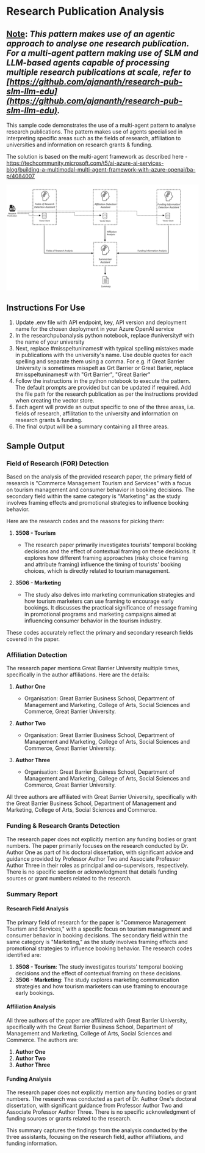 # Research Publication Analysis

## <u>Note</u>: *This pattern makes use of an agentic approach to analyse one research publication. For a multi-agent pattern making use of SLM and LLM-based agents capable of processing multiple research publications at scale, refer to [https://github.com/ajananth/research-pub-slm-llm-edu](https://github.com/ajananth/research-pub-slm-llm-edu).*


This sample code demonstrates the use of a multi-agent pattern to analyse research publications. The pattern makes use of agents specialised in interpreting specific areas such as the fields of research, affiliation to universities and information on research grants & funding.

The solution is based on the multi-agent framework as described here - https://techcommunity.microsoft.com/t5/ai-azure-ai-services-blog/building-a-multimodal-multi-agent-framework-with-azure-openai/ba-p/4084007

![Architecture](Architecture.png)

## Instructions For Use

1. Update .env file with API endpoint, key, API version and deployment name for the chosen deployment in your Azure OpenAI service 
2. In the researchpubanalysis python notebook, replace #university# with the name of your university
3. Next, replace #misspeltuninames# with typical spelling mistakes made in publications with the university's name. Use double quotes for each spelling and separate them using a comma. For e.g. if Great Barrier University is sometimes misspelt as Grt Barrier or Great Barier, replace #misspeltuninames# with "Grt Barrier", "Great Barier"
4. Follow the instructions in the python notebook to execute the pattern. The default prompts are provided but can be updated if required. Add the file path for the research publication as per the instructions provided when creating the vector store.
5. Each agent will provide an output specific to one of the three areas, i.e. fields of research, affilitation to the university and information on research grants & funding.
6. The final output will be a summary containing all three areas.

## Sample Output

### Field of Research (FOR) Detection

Based on the analysis of the provided research paper, the primary field of research is "Commerce Management Tourism and Services" with a focus on tourism management and consumer behavior in booking decisions. The secondary field within the same category is "Marketing" as the study involves framing effects and promotional strategies to influence booking behavior.

Here are the research codes and the reasons for picking them:

1. **3508 - Tourism**
   - The research paper primarily investigates tourists' temporal booking decisions and the effect of contextual framing on these decisions. It explores how different framing approaches (risky choice framing and attribute framing) influence the timing of tourists' booking choices, which is directly related to tourism management.

2. **3506 - Marketing**
   - The study also delves into marketing communication strategies and how tourism marketers can use framing to encourage early bookings. It discusses the practical significance of message framing in promotional programs and marketing campaigns aimed at influencing consumer behavior in the tourism industry.

These codes accurately reflect the primary and secondary research fields covered in the paper.

### Affiliation Detection

The research paper mentions Great Barrier University multiple times, specifically in the author affiliations. Here are the details:

1. **Author One**
   - Organisation: Great Barrier Business School, Department of Management and Marketing, College of Arts, Social Sciences and Commerce, Great Barrier University.

2. **Author Two**
   - Organisation: Great Barrier Business School, Department of Management and Marketing, College of Arts, Social Sciences and Commerce, Great Barrier University.

3. **Author Three**
   - Organisation: Great Barrier Business School, Department of Management and Marketing, College of Arts, Social Sciences and Commerce, Great Barrier University.

All three authors are affiliated with Great Barrier University, specifically with the Great Barrier Business School, Department of Management and Marketing, College of Arts, Social Sciences and Commerce.

### Funding & Research Grants Detection

The research paper does not explicitly mention any funding bodies or grant numbers. The paper primarily focuses on the research conducted by Dr. Author One as part of his doctoral dissertation, with significant advice and guidance provided by Professor Author Two and Associate Professor Author Three in their roles as principal and co-supervisors, respectively. There is no specific section or acknowledgment that details funding sources or grant numbers related to the research.

### Summary Report

#### Research Field Analysis
The primary field of research for the paper is "Commerce Management Tourism and Services," with a specific focus on tourism management and consumer behavior in booking decisions. The secondary field within the same category is "Marketing," as the study involves framing effects and promotional strategies to influence booking behavior. The research codes identified are:
1. **3508 - Tourism**: The study investigates tourists' temporal booking decisions and the effect of contextual framing on these decisions.
2. **3506 - Marketing**: The study explores marketing communication strategies and how tourism marketers can use framing to encourage early bookings.

#### Affiliation Analysis
All three authors of the paper are affiliated with Great Barrier University, specifically with the Great Barrier Business School, Department of Management and Marketing, College of Arts, Social Sciences and Commerce. The authors are:
1. **Author One**
2. **Author Two**
3. **Author Three**

#### Funding Analysis
The research paper does not explicitly mention any funding bodies or grant numbers. The research was conducted as part of Dr. Author One's doctoral dissertation, with significant guidance from Professor Author Two and Associate Professor Author Three. There is no specific acknowledgment of funding sources or grants related to the research.

This summary captures the findings from the analysis conducted by the three assistants, focusing on the research field, author affiliations, and funding information.